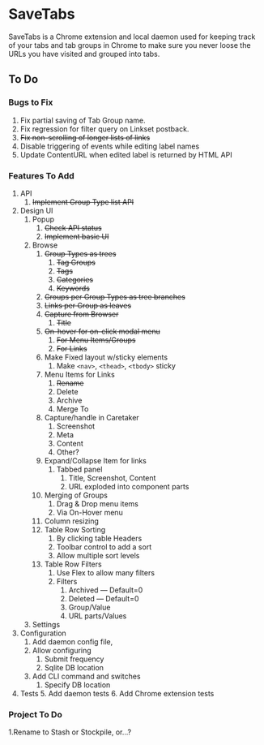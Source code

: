 # SaveTabs

SaveTabs is a Chrome extension and local daemon used for keeping track of your tabs and tab groups in Chrome to make sure you never loose the URLs you have visited and grouped into tabs. 

## To Do

### Bugs to Fix
1. Fix partial saving of Tab Group name.
2. Fix regression for filter query on Linkset postback.
3. ~~Fix non-scrolling of longer lists of links~~
4. Disable triggering of events while editing label names
5. Update ContentURL when edited label is returned by HTML API

### Features To Add
1. API
   1. ~~Implement Group Type list API~~
2. Design UI
   1. Popup
      1. ~~Check API status~~  
      2. ~~Implement basic UI~~  
   2. Browse 
      1. ~~Group Types as trees~~
         1. ~~Tag Groups~~
         2. ~~Tags~~
         3. ~~Categories~~
         4. ~~Keywords~~
      2. ~~Groups per Group Types as tree branches~~
      3. ~~Links per Group as leaves~~
      4. ~~Capture from Browser~~
         1. ~~Title~~
      5. ~~On-hover for on-click modal menu~~
         1. ~~For Menu Items/Groups~~
         2. ~~For Links~~
      6. Make Fixed layout w/sticky elements
         1. Make `<nav>`, `<thead>`, `<tbody>` sticky 
      7. Menu Items for Links
         1. ~~Rename~~
         2. Delete
         3. Archive
         4. Merge To
      8. Capture/handle in Caretaker
         1. Screenshot
         2. Meta
         3. Content
         4. Other?
      9. Expand/Collapse Item for links
         1. Tabbed panel
            1. Title, Screenshot, Content
            2. URL exploded into component parts
      10. Merging of Groups
          1. Drag & Drop menu items
          2. Via On-Hover menu 
      11. Column resizing
      12. Table Row Sorting
          1. By clicking table Headers
          2. Toolbar control to add a sort
          3. Allow multiple sort levels
      13. Table Row Filters
          1. Use Flex to allow many filters
          2. Filters
             1. Archived — Default=0
             2. Deleted — Default=0
             3. Group/Value
             4. URL parts/Values
   3. Settings
3. Configuration
   1. Add daemon config file, 
   4. Allow configuring
      1. Submit frequency
      2. Sqlite DB location 
   5. Add CLI command and switches
      1. Specify DB location
4. Tests
   5. Add daemon tests
   6. Add Chrome extension tests

### Project To Do
1.Rename to Stash or Stockpile, or...?
